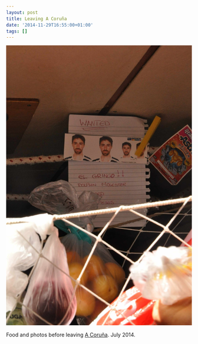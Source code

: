 ```yaml
---
layout: post
title: Leaving A Coruña
date: '2014-11-29T16:55:00+01:00'
tags: []
---
```

![Leaving A Coruña](/files/tumblr_nft5k9cIxb1tq106bo1_1280.jpg)


Food and photos before leaving [A Coruña](https://www.google.com/maps/place/A+Coru%C3%B1a,+Spain/@43.3618741,-8.4126837,14z/data=!3m1!4b1!4m2!3m1!1s0xd2e7cfcf174574d:0x6a47350d095cdfee). July 2014.

